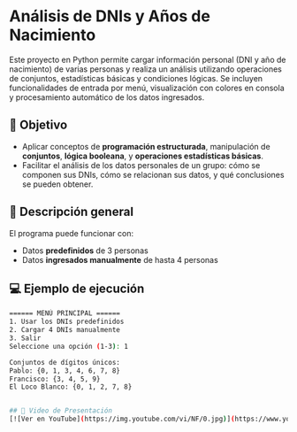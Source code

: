 # Análisis de DNIs y Años de Nacimiento

Este proyecto en Python permite cargar información personal (DNI y año de nacimiento) de varias personas y realiza un análisis utilizando operaciones de conjuntos, estadísticas básicas y condiciones lógicas. Se incluyen funcionalidades de entrada por menú, visualización con colores en consola y procesamiento automático de los datos ingresados.

## 🧠 Objetivo

- Aplicar conceptos de **programación estructurada**, manipulación de **conjuntos**, **lógica booleana**, y **operaciones estadísticas básicas**.
- Facilitar el análisis de los datos personales de un grupo: cómo se componen sus DNIs, cómo se relacionan sus datos, y qué conclusiones se pueden obtener.

## 🧾 Descripción general

El programa puede funcionar con:
- Datos **predefinidos** de 3 personas
- Datos **ingresados manualmente** de hasta 4 personas

## 💻 Ejemplo de ejecución

```bash
====== MENÚ PRINCIPAL ======
1. Usar los DNIs predefinidos
2. Cargar 4 DNIs manualmente
3. Salir
Seleccione una opción (1-3): 1

Conjuntos de dígitos únicos:
Pablo: {0, 1, 3, 4, 6, 7, 8}
Francisco: {3, 4, 5, 9}
El Loco Blanco: {0, 1, 2, 7, 8}


## 🎥 Video de Presentación
[![Ver en YouTube](https://img.youtube.com/vi/NF/0.jpg)](https://www.youtube.com/watch?v=NF)